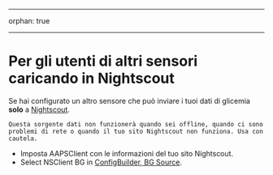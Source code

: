 - - -
orphan: true
- - -

# Per gli utenti di altri sensori caricando in Nightscout

Se hai configurato un altro sensore che può inviare i tuoi dati di glicemia **solo** a [Nightscout](https://nightscout.github.io/).

```{important}
Questa sorgente dati non funzionerà quando sei offline, quando ci sono problemi di rete o quando il tuo sito Nightscout non funziona. Usa con cautela.
```

-   Imposta AAPSClient con le informazioni del tuo sito Nightscout.
-   Select NSClient BG in [ConfigBuilder, BG Source](#Config-Builder-bg-source).
